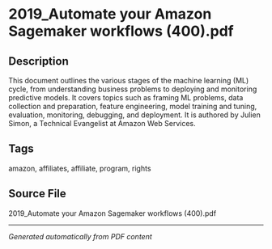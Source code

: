 # 2019_Automate your Amazon Sagemaker workflows (400).pdf

## Description
This document outlines the various stages of the machine learning (ML) cycle, from understanding business problems to deploying and monitoring predictive models. It covers topics such as framing ML problems, data collection and preparation, feature engineering, model training and tuning, evaluation, monitoring, debugging, and deployment. It is authored by Julien Simon, a Technical Evangelist at Amazon Web Services.
## Tags
amazon, affiliates, affiliate, program, rights

## Source File
2019_Automate your Amazon Sagemaker workflows (400).pdf

---
*Generated automatically from PDF content*
